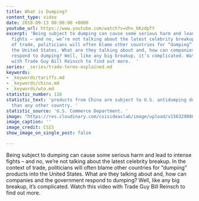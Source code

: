 ```yaml
---
title: What is Dumping?
content_type: video
date: 2018-09-13 00:00:00 +0000
youtube_url: https://www.youtube.com/watch?v=Uhx_6KzdpTY
excerpt: 'Being subject to dumping can cause some serious harm and lead to intense
  fights – and no, we’re not talking about the latest celebrity breakup. In the context
  of trade, politicians will often blame other countries for “dumping” products into
  the United States. What are they talking about and, how can companies and the government
  respond to dumping? Well, like any big breakup, it’s complicated. Watch this video
  with Trade Guy Bill Reinsch to find out more.  '
series: _series/trade-terms-explained.md
keywords:
- _keywords/tariffs.md
- _keywords/china.md
- _keywords/wto.md
statistic_number: 116
statistic_text: 'products from China are subject to U.S. antidumping duties, far more
  than any other country. '
statistic_source: 'U.S. Commerce Department. '
image: "https://res.cloudinary.com/csisideaslab/image/upload/v1563298002/trade-guys/youtu.be-Uhx_6KzdpTY-compressor.jpg"
image_caption: ''
image_credit: CSIS
show_image_on_single_post: false

---
```

Being subject to dumping can cause some serious harm and lead to intense fights – and no, we’re not talking about the latest celebrity breakup. In the context of trade, politicians will often blame other countries for “dumping” products into the United States. What are they talking about and, how can companies and the government respond to dumping? Well, like any big breakup, it’s complicated. Watch this video with Trade Guy Bill Reinsch to find out more.  